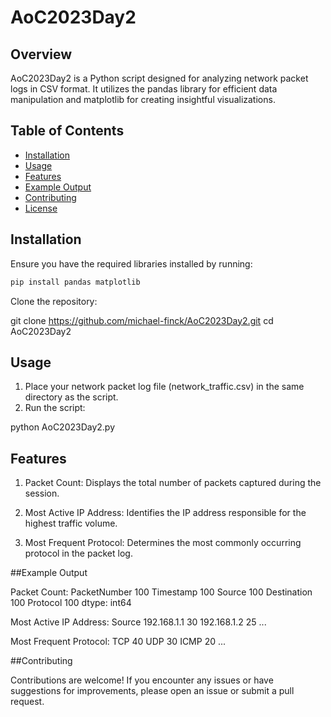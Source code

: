 # AoC2023Day2

## Overview

AoC2023Day2 is a Python script designed for analyzing network packet logs in CSV format. It utilizes the pandas library for efficient data manipulation and matplotlib for creating insightful visualizations.

## Table of Contents

- [Installation](#installation)
- [Usage](#usage)
- [Features](#features)
- [Example Output](#example-output)
- [Contributing](#contributing)
- [License](#license)

## Installation

Ensure you have the required libraries installed by running:

```bash
pip install pandas matplotlib
```

Clone the repository:

git clone https://github.com/michael-finck/AoC2023Day2.git
cd AoC2023Day2

## Usage

1. Place your network packet log file (network_traffic.csv) in the same directory as the script.
2. Run the script:

python AoC2023Day2.py

## Features

1. Packet Count: Displays the total number of packets captured during the session.

2. Most Active IP Address: Identifies the IP address responsible for the highest traffic volume.

3. Most Frequent Protocol: Determines the most commonly occurring protocol in the packet log.

##Example Output

Packet Count:
PacketNumber    100
Timestamp       100
Source          100
Destination     100
Protocol        100
dtype: int64

Most Active IP Address:
Source
192.168.1.1    30
192.168.1.2    25
...

Most Frequent Protocol:
TCP     40
UDP     30
ICMP    20
...

##Contributing

Contributions are welcome! If you encounter any issues or have suggestions for improvements, please open an issue or submit a pull request.